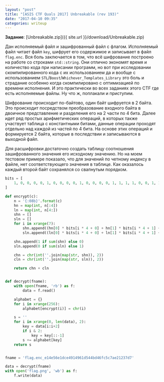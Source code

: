 ```yaml
---
layout: "post"
title: "[ASIS CTF Quals 2017] Unbreakable (rev 193)"
date: "2017-04-10 09:35"
categories: writeup
---
```


**Задание**: [Unbreakable.zip]({{ site.url }}/download/Unbreakable.zip)

Дан исполняемый файл и зашифрованный файл с флагом. Исполняемый файл читает файл `key`, шифрует его содержимое и записывает в файл `flag.enc`. Вся боль заключается в том, что всё шифрование построено на работе со строками `std::string`. Они отлично экономят время и количество кода при написании программ, но вот при исследовании скомпилированного кода с их использованием да и вообще с использованием `STL`/`Boost`/`Whichever_Templates_Library` это боль и страдание особенно когда скомпилировано с оптимизацией по времени исполнения. И это практически во всех заданиях этого CTF где есть исполняемые файлы. Ну что ж, поплакали и приступим.

Шифрование происходит по-байтово, один байт шифруется в 2 байта. Это происходит посредством преобразование входного байта в двоичное представление и разделения его на 2 части по 4 бита. Далее идет ряд простых арифметических операций, в которых также участвует таблица с константными битами, данные операции проходят отдельно над каждой из частей по 4 бита. На основе этих операций и формируется 2 байта, которые в последствии и записываются в выходной файл.

Для расшифровки достаточно создать таблицу соотношения зашифрованного значения его исходному значению. Но на моем тестовом примере показало, что для значений по четному индексу в файле, нет соответствующего значения в таблице. Как оказалось каждый второй байт сохранялся со свапнутым порядком.

``` python
bits = [
    1, 0, 0, 0, 0, 1, 0, 0, 0, 0, 1, 0, 0, 0, 0, 1, 1, 1, 1, 0, 0, 1, 1, 1, 1, 0, 1, 1
]

def encrypt(c):
    n = '{:08b}'.format(c)
    hn = map(int, n[:4])
    ln = map(int, n[4:])
    shn = []
    sln = []
    for i in xrange(7):
        shn.append((hn[0] * bits[i * 4 + 0] + hn[1] * bits[i * 4 + 1] + hn[2] * bits[i * 4 + 2] + hn[3] * bits[i * 4 + 3]) % 2)
        sln.append((ln[0] * bits[i * 4 + 0] + ln[1] * bits[i * 4 + 1] + ln[2] * bits[i * 4 + 2] + ln[3] * bits[i * 4 + 3]) % 2)

    shn.append(1 if sum(shn) else 0)
    sln.append(0 if sum(sln) else 1)

    chn = chr(int(''.join(map(str, shn)), 2))
    cln = chr(int(''.join(map(str, sln)), 2))

    return chn + cln


def decrypt(fname):
    with open(fname, 'rb') as f:
        data = f.read()

    alphabet = {}
    for i in xrange(256):
        alphabet[encrypt(i)] = chr(i)

    s = ''
    for i in xrange(0, len(data), 2):
        key = data[i:i+2]
        if i & 2:
            key = key[::-1]
        s += alphabet[key]
    return s


fname = 'flag.enc_e14e56e1dce4914961d544bd46fc5c7ae21237d7'

data = decrypt(fname)
with open('flag.png', 'wb') as f:
    f.write(data)
```
